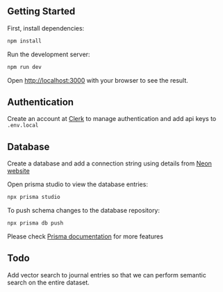 ## Getting Started

First, install dependencies:

```bash
npm install
```

Run the development server:

```bash
npm run dev
```

Open [http://localhost:3000](http://localhost:3000) with your browser to see the result.

## Authentication

Create an account at [Clerk](https://clerk.com/) to manage authentication and add api keys to `.env.local`

## Database

Create a database and add a connection string using details from [Neon website](https://neon.tech/docs/guides/prisma#connect-to-neon-from-prisma)

Open prisma studio to view the database entries:

```bash
npx prisma studio
```

To push schema changes to the database repository:

```bash
npx prisma db push
```

Please check [Prisma documentation](https://www.prisma.io/docs) for more features

## Todo

Add vector search to journal entries so that we can perform semantic search on the entire dataset.
